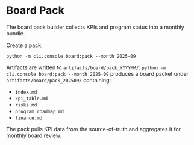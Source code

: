 # Board Pack

The board pack builder collects KPIs and program status into a monthly bundle.

Create a pack:
```
python -m cli.console board:pack --month 2025-09
```
Artifacts are written to `artifacts/board/pack_YYYYMM/`.
`python -m cli.console board:pack --month 2025-09` produces a board packet under `artifacts/board/pack_202509/` containing:

- `index.md`
- `kpi_table.md`
- `risks.md`
- `program_roadmap.md`
- `finance.md`

The pack pulls KPI data from the source-of-truth and aggregates it for monthly board review.
